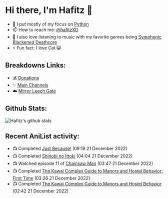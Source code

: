 # Hi there, I'm Hafitz 👋
- 🐍 I put mostly of my focus on [Python](https://python.org)
- 📫 How to reach me: [@hafitzXD](https://t.me/hafitzXD)
- 🎵 I also love listening to music with my favorite genres being [Symphonic Blackened Deathcore](https://youtu.be/qyYmS_iBcy4)
- ⚡ Fun fact: I love Cat 😺

## Breakdowns Links:
- 💰 [Donations](https://t.me/TheBreakdowns/2)
- ✨ [Main Channels](https://t.me/TheBreakdowns)
- ☁️ [Mirror Leech Gate](https://t.me/BreakdownsGate)

## Github Stats:
![Hafitz's github stats](https://github-readme-stats.vercel.app/api?username=breakdowns&show_icons=true&count_private=true&bg_color=00000000&text_color=777)

## Recent AniList activity:
<!-- ANILIST_ACTIVITY:start -->

-   📺 Completed [Just Because!](https://anilist.co/anime/98820) (09:19 21 December 2022)
-   📺 Completed [Shinobi no Ittoki](https://anilist.co/anime/145604) (04:04 21 December 2022)
-   📺 Watched episode 11 of [Chainsaw Man](https://anilist.co/anime/127230) (03:47 21 December 2022)
-   📺 Completed [The Kawai Complex Guide to Manors and Hostel Behavior: First Time](https://anilist.co/anime/20780) (03:26 21 December 2022)
-   📺 Completed [The Kawai Complex Guide to Manors and Hostel Behavior](https://anilist.co/anime/20529) (02:42 21 December 2022)

<!-- ANILIST_ACTIVITY:end -->

